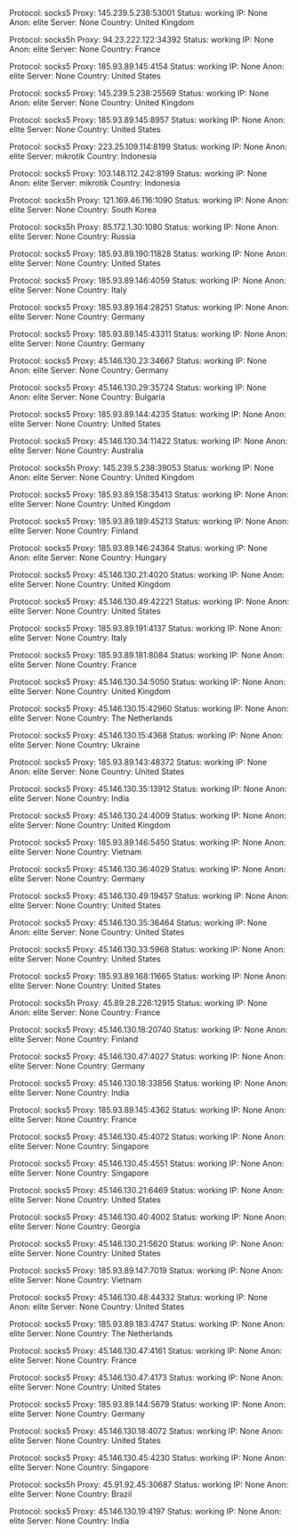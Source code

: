 Protocol: socks5
Proxy: 145.239.5.238:53001
Status: working
IP: None
Anon: elite
Server: None
Country: United Kingdom

Protocol: socks5h
Proxy: 94.23.222.122:34392
Status: working
IP: None
Anon: elite
Server: None
Country: France

Protocol: socks5
Proxy: 185.93.89.145:4154
Status: working
IP: None
Anon: elite
Server: None
Country: United States

Protocol: socks5
Proxy: 145.239.5.238:25569
Status: working
IP: None
Anon: elite
Server: None
Country: United Kingdom

Protocol: socks5
Proxy: 185.93.89.145:8957
Status: working
IP: None
Anon: elite
Server: None
Country: United States

Protocol: socks5
Proxy: 223.25.109.114:8199
Status: working
IP: None
Anon: elite
Server: mikrotik
Country: Indonesia

Protocol: socks5
Proxy: 103.148.112.242:8199
Status: working
IP: None
Anon: elite
Server: mikrotik
Country: Indonesia

Protocol: socks5h
Proxy: 121.169.46.116:1090
Status: working
IP: None
Anon: elite
Server: None
Country: South Korea

Protocol: socks5h
Proxy: 85.172.1.30:1080
Status: working
IP: None
Anon: elite
Server: None
Country: Russia

Protocol: socks5
Proxy: 185.93.89.190:11828
Status: working
IP: None
Anon: elite
Server: None
Country: United States

Protocol: socks5
Proxy: 185.93.89.146:4059
Status: working
IP: None
Anon: elite
Server: None
Country: Italy

Protocol: socks5
Proxy: 185.93.89.164:28251
Status: working
IP: None
Anon: elite
Server: None
Country: Germany

Protocol: socks5
Proxy: 185.93.89.145:43311
Status: working
IP: None
Anon: elite
Server: None
Country: Germany

Protocol: socks5
Proxy: 45.146.130.23:34667
Status: working
IP: None
Anon: elite
Server: None
Country: Germany

Protocol: socks5
Proxy: 45.146.130.29:35724
Status: working
IP: None
Anon: elite
Server: None
Country: Bulgaria

Protocol: socks5
Proxy: 185.93.89.144:4235
Status: working
IP: None
Anon: elite
Server: None
Country: United States

Protocol: socks5
Proxy: 45.146.130.34:11422
Status: working
IP: None
Anon: elite
Server: None
Country: Australia

Protocol: socks5h
Proxy: 145.239.5.238:39053
Status: working
IP: None
Anon: elite
Server: None
Country: United Kingdom

Protocol: socks5
Proxy: 185.93.89.158:35413
Status: working
IP: None
Anon: elite
Server: None
Country: United Kingdom

Protocol: socks5
Proxy: 185.93.89.189:45213
Status: working
IP: None
Anon: elite
Server: None
Country: Finland

Protocol: socks5
Proxy: 185.93.89.146:24364
Status: working
IP: None
Anon: elite
Server: None
Country: Hungary

Protocol: socks5
Proxy: 45.146.130.21:4020
Status: working
IP: None
Anon: elite
Server: None
Country: United Kingdom

Protocol: socks5
Proxy: 45.146.130.49:42221
Status: working
IP: None
Anon: elite
Server: None
Country: United States

Protocol: socks5
Proxy: 185.93.89.191:4137
Status: working
IP: None
Anon: elite
Server: None
Country: Italy

Protocol: socks5
Proxy: 185.93.89.181:8084
Status: working
IP: None
Anon: elite
Server: None
Country: France

Protocol: socks5
Proxy: 45.146.130.34:5050
Status: working
IP: None
Anon: elite
Server: None
Country: United Kingdom

Protocol: socks5
Proxy: 45.146.130.15:42960
Status: working
IP: None
Anon: elite
Server: None
Country: The Netherlands

Protocol: socks5
Proxy: 45.146.130.15:4368
Status: working
IP: None
Anon: elite
Server: None
Country: Ukraine

Protocol: socks5
Proxy: 185.93.89.143:48372
Status: working
IP: None
Anon: elite
Server: None
Country: United States

Protocol: socks5
Proxy: 45.146.130.35:13912
Status: working
IP: None
Anon: elite
Server: None
Country: India

Protocol: socks5
Proxy: 45.146.130.24:4009
Status: working
IP: None
Anon: elite
Server: None
Country: United Kingdom

Protocol: socks5
Proxy: 185.93.89.146:5450
Status: working
IP: None
Anon: elite
Server: None
Country: Vietnam

Protocol: socks5
Proxy: 45.146.130.36:4029
Status: working
IP: None
Anon: elite
Server: None
Country: Germany

Protocol: socks5
Proxy: 45.146.130.49:19457
Status: working
IP: None
Anon: elite
Server: None
Country: United States

Protocol: socks5
Proxy: 45.146.130.35:36464
Status: working
IP: None
Anon: elite
Server: None
Country: United States

Protocol: socks5
Proxy: 45.146.130.33:5968
Status: working
IP: None
Anon: elite
Server: None
Country: United States

Protocol: socks5
Proxy: 185.93.89.168:11665
Status: working
IP: None
Anon: elite
Server: None
Country: United States

Protocol: socks5h
Proxy: 45.89.28.226:12915
Status: working
IP: None
Anon: elite
Server: None
Country: France

Protocol: socks5
Proxy: 45.146.130.18:20740
Status: working
IP: None
Anon: elite
Server: None
Country: Finland

Protocol: socks5
Proxy: 45.146.130.47:4027
Status: working
IP: None
Anon: elite
Server: None
Country: Germany

Protocol: socks5
Proxy: 45.146.130.18:33856
Status: working
IP: None
Anon: elite
Server: None
Country: India

Protocol: socks5
Proxy: 185.93.89.145:4362
Status: working
IP: None
Anon: elite
Server: None
Country: France

Protocol: socks5
Proxy: 45.146.130.45:4072
Status: working
IP: None
Anon: elite
Server: None
Country: Singapore

Protocol: socks5
Proxy: 45.146.130.45:4551
Status: working
IP: None
Anon: elite
Server: None
Country: Singapore

Protocol: socks5
Proxy: 45.146.130.21:6469
Status: working
IP: None
Anon: elite
Server: None
Country: United States

Protocol: socks5
Proxy: 45.146.130.40:4002
Status: working
IP: None
Anon: elite
Server: None
Country: Georgia

Protocol: socks5
Proxy: 45.146.130.21:5620
Status: working
IP: None
Anon: elite
Server: None
Country: United States

Protocol: socks5
Proxy: 185.93.89.147:7019
Status: working
IP: None
Anon: elite
Server: None
Country: Vietnam

Protocol: socks5
Proxy: 45.146.130.48:44332
Status: working
IP: None
Anon: elite
Server: None
Country: United States

Protocol: socks5
Proxy: 185.93.89.183:4747
Status: working
IP: None
Anon: elite
Server: None
Country: The Netherlands

Protocol: socks5
Proxy: 45.146.130.47:4161
Status: working
IP: None
Anon: elite
Server: None
Country: France

Protocol: socks5
Proxy: 45.146.130.47:4173
Status: working
IP: None
Anon: elite
Server: None
Country: United States

Protocol: socks5
Proxy: 185.93.89.144:5679
Status: working
IP: None
Anon: elite
Server: None
Country: Germany

Protocol: socks5
Proxy: 45.146.130.18:4072
Status: working
IP: None
Anon: elite
Server: None
Country: United States

Protocol: socks5
Proxy: 45.146.130.45:4230
Status: working
IP: None
Anon: elite
Server: None
Country: Singapore

Protocol: socks5h
Proxy: 45.91.92.45:30687
Status: working
IP: None
Anon: elite
Server: None
Country: Brazil

Protocol: socks5
Proxy: 45.146.130.19:4197
Status: working
IP: None
Anon: elite
Server: None
Country: India

